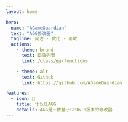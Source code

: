 ```yaml
---
layout: home

hero:
  name: "AGameGuardian"
  text: "AGG修改器"
  tagline: 简洁 · 优化 · 高效
  actions:
    - theme: brand
      text: 函数列表
      link: /class/gg/functions

    - theme: alt
      text: Github
      link: https://github.com/AGameGuardian

features:
  - icon: 📜
    title: 什么是AGG
    details: AGG是一款基于GG96.0版本的修改器
---
```

